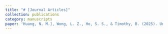```yaml
---
title: "# [Journal Articles]"
collection: publications
category: manuscripts
paper: 'Huang, N. M.], Wong, L. Z., Ho, S. S., & Timothy, B. (2025). Understanding Challenges and Emotions of Informal Caregivers of General Older Adults and People With Alzheimer Disease and Related Dementia: Comparative Study. *Journal of medical Internet research*, *27*, e54847. https://doi.org/10.2196/54847'
---
```

